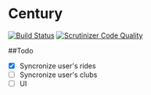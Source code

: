 # Century

[![Build Status](https://travis-ci.org/robcaw/century2.svg?branch=develop)](https://travis-ci.org/robcaw/century2)
[![Scrutinizer Code Quality](https://scrutinizer-ci.com/g/robcaw/century2/badges/quality-score.png?b=develop)](https://scrutinizer-ci.com/g/robcaw/century2/?branch=develop)

##Todo

- [x] Syncronize user's rides
- [ ] Syncronize user's clubs
- [ ] UI

